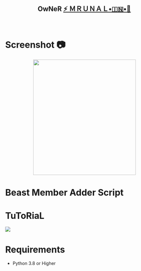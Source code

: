 
<h2 align="center"><b>OwNeR <a href="https://telegram.dog/Godmrunal">⚡️ ＭＲＵＮＡＬ•🇮🇳•🚀</a></b></h2>
<br>

# Screenshot 📷

<p align='center'><img src='https://github.com/msy1717MemberAdder/A/blob/main/beast/image.jpg' width='327' height='368.5'></p>
          
<h1> Beast Member Adder Script</h1>

# TuToRiaL

<a href="https://youtu.be/ck4U8eyE9vk"><img src="https://img.shields.io/badge/How%20To%20Deploy-blue.svg?logo=Youtube"></a>


# Requirements 
* Python 3.8 or Higher



